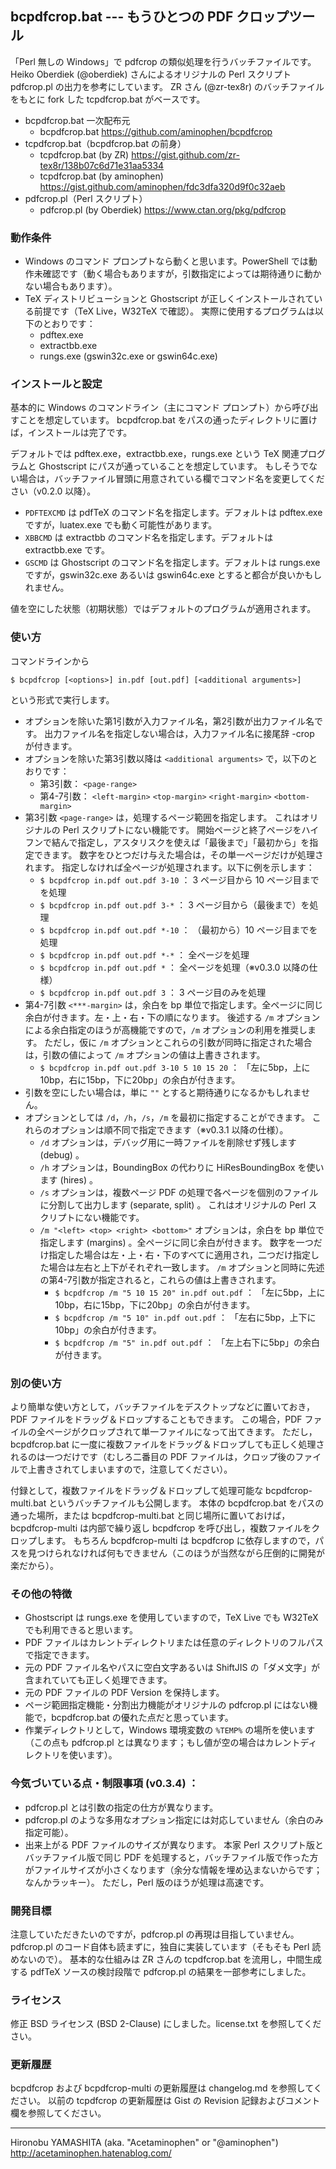## bcpdfcrop.bat --- もうひとつの PDF クロップツール

「Perl 無しの Windows」で pdfcrop の類似処理を行うバッチファイルです。
Heiko Oberdiek (@oberdiek) さんによるオリジナルの Perl スクリプト pdfcrop.pl の出力を参考にしています。
ZR さん (@zr-tex8r) のバッチファイルをもとに fork した tcpdfcrop.bat がベースです。

- bcpdfcrop.bat 一次配布元
    - bcpdfcrop.bat https://github.com/aminophen/bcpdfcrop
- tcpdfcrop.bat（bcpdfcrop.bat の前身）
    - tcpdfcrop.bat (by ZR) https://gist.github.com/zr-tex8r/138b07c6d71e31aa5334
    - tcpdfcrop.bat (by aminophen) https://gist.github.com/aminophen/fdc3dfa320d9f0c32aeb
- pdfcrop.pl（Perl スクリプト）
    - pdfcrop.pl (by Oberdiek) https://www.ctan.org/pkg/pdfcrop

### 動作条件

- Windows のコマンド プロンプトなら動くと思います。PowerShell では動作未確認です（動く場合もありますが，引数指定によっては期待通りに動かない場合もあります）。
- TeX ディストリビューションと Ghostscript が正しくインストールされている前提です（TeX Live，W32TeX で確認）。
  実際に使用するプログラムは以下のとおりです：
    - pdftex.exe
    - extractbb.exe
    - rungs.exe (gswin32c.exe or gswin64c.exe)

### インストールと設定

基本的に Windows のコマンドライン（主にコマンド プロンプト）から呼び出すことを想定しています。
bcpdfcrop.bat をパスの通ったディレクトリに置けば，インストールは完了です。

デフォルトでは pdftex.exe，extractbb.exe，rungs.exe という TeX 関連プログラムと Ghostscript にパスが通っていることを想定しています。
もしそうでない場合は，バッチファイル冒頭に用意されている欄でコマンド名を変更してください（v0.2.0 以降）。

- `PDFTEXCMD` は pdfTeX のコマンド名を指定します。デフォルトは pdftex.exe ですが，luatex.exe でも動く可能性があります。
- `XBBCMD` は extractbb のコマンド名を指定します。デフォルトは extractbb.exe です。
- `GSCMD` は Ghostscript のコマンド名を指定します。デフォルトは rungs.exe ですが，gswin32c.exe あるいは gswin64c.exe とすると都合が良いかもしれません。

値を空にした状態（初期状態）ではデフォルトのプログラムが適用されます。

### 使い方

コマンドラインから

~~~~
$ bcpdfcrop [<options>] in.pdf [out.pdf] [<additional arguments>]
~~~~

という形式で実行します。

- オプションを除いた第1引数が入力ファイル名，第2引数が出力ファイル名です。
  出力ファイル名を指定しない場合は，入力ファイル名に接尾辞 -crop が付きます。
- オプションを除いた第3引数以降は `<additional arguments>` で，以下のとおりです：
    - 第3引数：   `<page-range>`
    - 第4-7引数： `<left-margin>` `<top-margin>` `<right-margin>` `<bottom-margin>`
- 第3引数 `<page-range>` は，処理するページ範囲を指定します。
  これはオリジナルの Perl スクリプトにない機能です。
  開始ページと終了ページをハイフンで結んで指定し，アスタリスクを使えば「最後まで」「最初から」を指定できます。
  数字をひとつだけ与えた場合は，その単一ページだけが処理されます。
  指定しなければ全ページが処理されます。以下に例を示します：
    - `$ bcpdfcrop in.pdf out.pdf 3-10` ： 3 ページ目から 10 ページ目までを処理
    - `$ bcpdfcrop in.pdf out.pdf 3-*`  ： 3 ページ目から（最後まで）を処理
    - `$ bcpdfcrop in.pdf out.pdf *-10` ： （最初から）10 ページ目までを処理
    - `$ bcpdfcrop in.pdf out.pdf *-*`  ： 全ページを処理
    - `$ bcpdfcrop in.pdf out.pdf *`    ： 全ページを処理（※v0.3.0 以降の仕様）
    - `$ bcpdfcrop in.pdf out.pdf 3`    ： 3 ページ目のみを処理
- 第4-7引数 `<***-margin>` は，余白を bp 単位で指定します。全ページに同じ余白が付きます。左・上・右・下の順になります。
  後述する `/m` オプションによる余白指定のほうが高機能ですので，`/m` オプションの利用を推奨します。
  ただし，仮に `/m` オプションとこれらの引数が同時に指定された場合は，引数の値によって `/m` オプションの値は上書きされます。
    - `$ bcpdfcrop in.pdf out.pdf 3-10 5 10 15 20` ： 「左に5bp，上に10bp，右に15bp，下に20bp」の余白が付きます。
- 引数を空にしたい場合は，単に `""` とすると期待通りになるかもしれません。
- オプションとしては `/d`，`/h`，`/s`，`/m` を最初に指定することができます。
  これらのオプションは順不同で指定できます（※v0.3.1 以降の仕様）。
    - `/d` オプションは，デバッグ用に一時ファイルを削除せず残します (debug) 。
    - `/h` オプションは，BoundingBox の代わりに HiResBoundingBox を使います (hires) 。
    - `/s` オプションは，複数ページ PDF の処理で各ページを個別のファイルに分割して出力します (separate, split) 。
      これはオリジナルの Perl スクリプトにない機能です。
    - `/m "<left> <top> <right> <bottom>"` オプションは，余白を bp 単位で指定します (margins) 。全ページに同じ余白が付きます。
      数字を一つだけ指定した場合は左・上・右・下のすべてに適用され，二つだけ指定した場合は左右と上下がそれぞれ一致します。
      `/m` オプションと同時に先述の第4-7引数が指定されると，これらの値は上書きされます。
        - `$ bcpdfcrop /m "5 10 15 20" in.pdf out.pdf` ： 「左に5bp，上に10bp，右に15bp，下に20bp」の余白が付きます。
        - `$ bcpdfcrop /m "5 10" in.pdf out.pdf`       ： 「左右に5bp，上下に10bp」の余白が付きます。
        - `$ bcpdfcrop /m "5" in.pdf out.pdf`          ： 「左上右下に5bp」の余白が付きます。

### 別の使い方

より簡単な使い方として，バッチファイルをデスクトップなどに置いておき，PDF ファイルをドラッグ＆ドロップすることもできます。
この場合，PDF ファイルの全ページがクロップされて単一ファイルになって出てきます。
ただし，bcpdfcrop.bat に一度に複数ファイルをドラッグ＆ドロップしても正しく処理されるのは一つだけです（むしろ二番目の PDF ファイルは，クロップ後のファイルで上書きされてしまいますので，注意してください）。

付録として，複数ファイルをドラッグ＆ドロップして処理可能な bcpdfcrop-multi.bat というバッチファイルも公開します。
本体の bcpdfcrop.bat をパスの通った場所，または bcpdfcrop-multi.bat と同じ場所に置いておけば，bcpdfcrop-multi は内部で繰り返し bcpdfcrop を呼び出し，複数ファイルをクロップします。
もちろん bcpdfcrop-multi は bcpdfcrop に依存しますので，パスを見つけられなければ何もできません（このほうが当然ながら圧倒的に開発が楽だから）。

### その他の特徴

- Ghostscript は rungs.exe を使用していますので，TeX Live でも W32TeX でも利用できると思います。
- PDF ファイルはカレントディレクトリまたは任意のディレクトリのフルパスで指定できます。
- 元の PDF ファイル名やパスに空白文字あるいは ShiftJIS の「ダメ文字」が含まれていても正しく処理できます。
- 元の PDF ファイルの PDF Version を保持します。
- ページ範囲指定機能・分割出力機能がオリジナルの pdfcrop.pl にはない機能で，bcpdfcrop.bat の優れた点だと思っています。
- 作業ディレクトリとして，Windows 環境変数の `%TEMP%` の場所を使います（この点も pdfcrop.pl とは異なります；もし値が空の場合はカレントディレクトリを使います）。

### 今気づいている点・制限事項 (v0.3.4) ：

- pdfcrop.pl とは引数の指定の仕方が異なります。
- pdfcrop.pl のような多用なオプション指定には対応していません（余白のみ指定可能）。
- 出来上がる PDF ファイルのサイズが異なります。
  本家 Perl スクリプト版とバッチファイル版で同じ PDF を処理すると，バッチファイル版で作った方がファイルサイズが小さくなります（余分な情報を埋め込まないからです；なんかラッキー）。
  ただし，Perl 版のほうが処理は高速です。

### 開発目標

注意していただきたいのですが，pdfcrop.pl の再現は目指していません。
pdfcrop.pl のコード自体も読まずに，独自に実装しています（そもそも Perl 読めないので）。
基本的な仕組みは ZR さんの tcpdfcrop.bat を流用し，中間生成する pdfTeX ソースの検討段階で pdfcrop.pl の結果を一部参考にしました。

### ライセンス

修正 BSD ライセンス (BSD 2-Clause) にしました。license.txt を参照してください。

### 更新履歴

bcpdfcrop および bcpdfcrop-multi の更新履歴は changelog.md を参照してください。
以前の tcpdfcrop の更新履歴は Gist の Revision 記録およびコメント欄を参照してください。

--------------------
Hironobu YAMASHITA (aka. "Acetaminophen" or "@aminophen")
http://acetaminophen.hatenablog.com/
